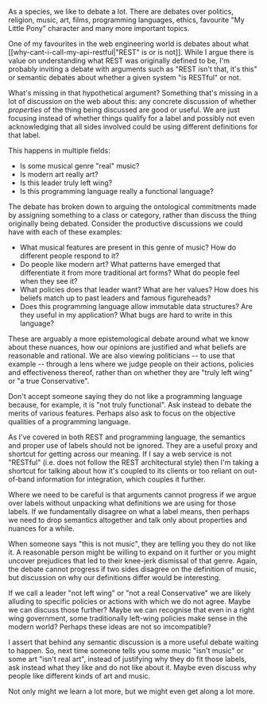 As a species, we like to debate a lot. There are debates over politics,
religion, music, art, films, programming languages, ethics, favourite
"My Little Pony" character and many more important topics.

One of my favourites in the web engineering world is debates about what
[[why-cant-i-call-my-api-restful|"REST" is or is not]]. While I argue there
is value on understanding what REST was originally defined to be, I'm
probably inviting a debate with arguments such as "REST isn't that, it's this"
or semantic debates about whether a given system "is RESTful" or not.

What's missing in that hypothetical argument? Something that's missing
in a lot of discussion on the web about this: any concrete discussion
of whether _properties_ of the thing being discussed are good or useful. We
are just focusing instead of whether things qualify for a label and possibly
not even acknowledging that all sides involved could be using different
definitions for that label.

This happens in multiple fields:

- Is some musical genre "real" music?
- Is modern art really art?
- Is this leader truly left wing?
- Is this programming language really a functional language?

The debate has broken down to arguing the ontological commitments made
by assigning something to a class or category, rather than discuss the
thing originally being debated. Consider the productive discussions
we could have with each of these examples:

- What musical features are present in this genre of music? How do different people respond to it?
- Do people like modern art? What patterns have emerged that differentiate it from more traditional art forms? What do people feel when they see it?
- What policies does that leader want? What are her values? How does his beliefs match up to past leaders and famous figureheads?
- Does this programming language allow immutable data structures? Are they useful in my application? What bugs are hard to write in this language?

These are arguably a more epistemological debate around what we know
about these nuances, how our opinions are justified and what beliefs are
reasonable and rational. We are also viewing politicians -- to use that example
-- through a lens where we judge people on their actions, policies and
effectiveness thereof, rather than on whether they are "truly left wing" or
"a true Conservative".

Don't accept someone saying they do not like a programming language because,
for example, it is "not truly functional". Ask instead to debate the merits
of various features. Perhaps also ask to
focus on the objective qualities of a programming language.

As I've covered in both REST and programming language, the semantics and
proper use of labels should not be ignored. They are a useful proxy and
shortcut for getting across our meaning. If I say a web service is not
"RESTful" (i.e. does not follow the REST architectural style) then I'm taking
a shortcut for talking about how it's coupled to its clients or too reliant
on out-of-band information for integration, which couples it further.

Where we need to be careful is that arguments cannot progress if we argue
over labels without unpacking what definitions we are using for those labels.
If we fundamentally disagree on what a label means, then perhaps we need to
drop semantics altogether and talk only about properties and nuances for a
while.

When someone says "this is not music", they are telling you they do not like
it. A reasonable person might be willing to expand on it further or you
might uncover prejudices that led to their knee-jerk dismissal of that genre.
Again, the debate cannot progress if two sides disagree on the definition of
music, but discussion on why our definitions differ would be interesting.

If we call a leader "not left wing" or "not a real Conservative" we are likely
alluding to specific policies or actions with which we do not agree. Maybe we
can discuss those further? Maybe we can recognise that even in a right wing
government, some traditionally left-wing policies make sense in the modern
world? Perhaps these ideas are not so imcompatible?

I assert that behind any semantic discussion is a more useful debate waiting
to happen. So, next time someone tells you some music "isn't music" or some
art "isn't real art", instead of justifying why they do fit those labels, ask
instead what they like and do not like about it. Maybe even discuss why people
like different kinds of art and music.

Not only might we learn a lot more, but we might even get along a lot more.
